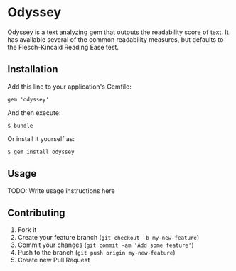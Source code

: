 # Odyssey

Odyssey is a text analyzing gem that outputs the readability score of text. It has available several of the common readability measures, but defaults to the Flesch-Kincaid Reading Ease test.

## Installation

Add this line to your application's Gemfile:

    gem 'odyssey'

And then execute:

    $ bundle

Or install it yourself as:

    $ gem install odyssey

## Usage

TODO: Write usage instructions here

## Contributing

1. Fork it
2. Create your feature branch (`git checkout -b my-new-feature`)
3. Commit your changes (`git commit -am 'Add some feature'`)
4. Push to the branch (`git push origin my-new-feature`)
5. Create new Pull Request
